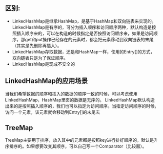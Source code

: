 ## 区别:
* LinkedHashMap是继承HashMap，是基于HashMap和双向链表来实现的。LinkedHashMap是有序的，可分为插入顺序和访问顺序两种，默认构造是按照插入顺序来的，可以在构造的时候指定是否按照访问顺序来，如果是访问顺序，那get和put操作已经存在的元素时，都会把元素移动到双向链表的末尾（其实是先删除再插入）。
* LinkedHashMap存取数据，还是和HashMap一样，使用的Entry[]的方式，双向链表只是为了保证顺序。
* LinkedHashMap是现成不安全的

## LinkedHashMap的应用场景
当我们希望数据的顺序和插入的数据的顺序一致的时候，可以考虑使用LinkedHashMap，HashMap里面的数据是无序的。
LinkedHashMap默认构造出来的是按照插入顺序的，我们也可以指定为访问顺序。当指定访问顺序的时候，访问一个元素，该元素就会移动到Entry[]的末尾去

## TreeMap
TreeMap主要用于排序，放入其中的元素都是按照key进行排好顺序的，默认是升序排序的。如果想要改变其顺序，可以自己写一个Comparator（比较器）。

